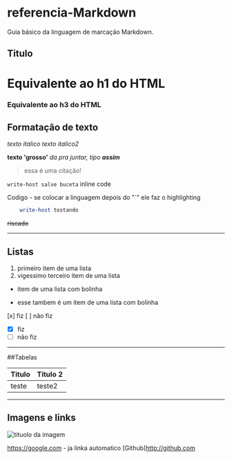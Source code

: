 # referencia-Markdown
Guia básico da linguagem de marcação Markdown.


## Titulo
# Equivalente ao h1 do HTML
### Equivalente ao h3 do HTML

## Formatação de texto
*texto italico*
_texto italico2_

**texto 'grosso'**
_da pra juntar, tipo **assim**_

>essa é uma citação!

`write-host salve buceta` inline code

Codigo - se colocar a linguagem depois do "`" ele faz o highlighting 
```powershell
    write-host tostando
```
~~riscado~~

-----------------------------

## Listas

1. primeiro item de uma lista
23. vigessimo terceiro item de uma lista

* item de uma lista com bolinha
- esse tambem é um item de uma lista com bolinha

[x] fiz
[ ] não fiz
- [x] fiz
- [ ] não fiz

-----------------------------

##Tabelas

Titulo | Titulo 2
-|-
teste | teste2

-----------------------------

## Imagens e links

![tituolo da imagem](https://cdn.discordapp.com/attachments/639557473262370850/825939068789194783/unknown.png)

https://google.com - ja linka automatico
[Github]http://github.com
